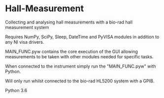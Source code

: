 # Hall-Measurement
Collecting and analysing hall measurements with a bio-rad hall measurement system

Requires NumPy, SciPy, Sleep, DateTime and PyVISA modules in addition to any NI visa drivers.

MAIN_FUNC.pyw contains the core execution of the GUI allowing measurements to be taken with other modules needed for specific tasks.

When connected to the instrument simply run the "MAIN_FUNC.pyw" with Python.

Will only run whilst connected to the bio-rad HL5200 system with a GPIB.

Python 3.6

